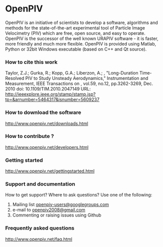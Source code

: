 # OpenPIV


OpenPIV is an initiative of scientists to develop a software, algorithms and methods for the state-of-the-art experimental tool of Particle Image Velocimetry (PIV) which are free, open source, and easy to operate.
OpenPIV is the successor of the well known URAPIV software - it is faster, more friendly and much more flexible.
OpenPIV is provided using Matlab, Python or 32bit Windows executable (based on C++ and Qt source).

###  How to cite this work

Taylor, Z.J.; Gurka, R.; Kopp, G.A.; Liberzon, A.; , "Long-Duration Time-Resolved PIV to Study Unsteady Aerodynamics," Instrumentation and Measurement, IEEE Transactions on , vol.59, no.12, pp.3262-3269, Dec. 2010
doi: 10.1109/TIM.2010.2047149
URL: http://ieeexplore.ieee.org/stamp/stamp.jsp?tp=&arnumber=5464317&isnumber=5609237


### How to download the software  
<http://www.openpiv.net/downloads.html>

### How to contribute ?
<http://www.openpiv.net/developers.html>


###  Getting started 
<http://www.openpiv.net/gettingstarted.html>


### Support and documentation  
How to get support? Where to ask questions? Use one of the following:  
1. Mailing list <openpiv-users@googlegroups.com> 
2. e-mail to <openpiv2008@gmail.com>  
3. Commenting or raising issues using Github

### Frequently asked questions  
<http://www.openpiv.net/faq.html>
